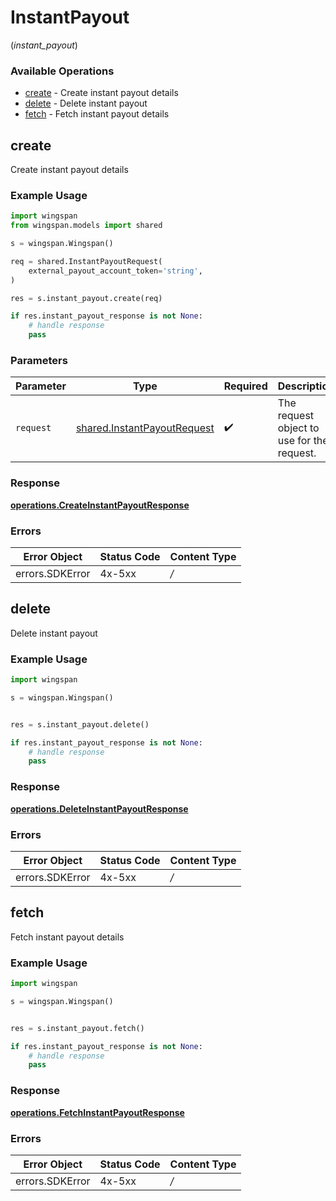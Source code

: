 # InstantPayout
(*instant_payout*)

### Available Operations

* [create](#create) - Create instant payout details
* [delete](#delete) - Delete instant payout
* [fetch](#fetch) - Fetch instant payout details

## create

Create instant payout details

### Example Usage

```python
import wingspan
from wingspan.models import shared

s = wingspan.Wingspan()

req = shared.InstantPayoutRequest(
    external_payout_account_token='string',
)

res = s.instant_payout.create(req)

if res.instant_payout_response is not None:
    # handle response
    pass
```

### Parameters

| Parameter                                                                  | Type                                                                       | Required                                                                   | Description                                                                |
| -------------------------------------------------------------------------- | -------------------------------------------------------------------------- | -------------------------------------------------------------------------- | -------------------------------------------------------------------------- |
| `request`                                                                  | [shared.InstantPayoutRequest](../../models/shared/instantpayoutrequest.md) | :heavy_check_mark:                                                         | The request object to use for the request.                                 |


### Response

**[operations.CreateInstantPayoutResponse](../../models/operations/createinstantpayoutresponse.md)**
### Errors

| Error Object    | Status Code     | Content Type    |
| --------------- | --------------- | --------------- |
| errors.SDKError | 4x-5xx          | */*             |

## delete

Delete instant payout

### Example Usage

```python
import wingspan

s = wingspan.Wingspan()


res = s.instant_payout.delete()

if res.instant_payout_response is not None:
    # handle response
    pass
```


### Response

**[operations.DeleteInstantPayoutResponse](../../models/operations/deleteinstantpayoutresponse.md)**
### Errors

| Error Object    | Status Code     | Content Type    |
| --------------- | --------------- | --------------- |
| errors.SDKError | 4x-5xx          | */*             |

## fetch

Fetch instant payout details

### Example Usage

```python
import wingspan

s = wingspan.Wingspan()


res = s.instant_payout.fetch()

if res.instant_payout_response is not None:
    # handle response
    pass
```


### Response

**[operations.FetchInstantPayoutResponse](../../models/operations/fetchinstantpayoutresponse.md)**
### Errors

| Error Object    | Status Code     | Content Type    |
| --------------- | --------------- | --------------- |
| errors.SDKError | 4x-5xx          | */*             |
